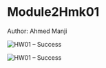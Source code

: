 # Module2Hmk01

Author: Ahmed Manji


![HW01 – Success](https://github.com/TheDataNomad/Module2Hmk01/workflows/Hmk01/badge.svg)

![HW01 – Success](https://github.com/TheDataNomad/Module2Hmk01/tree/main/.github/workflows/main.yml/badge.svg)

